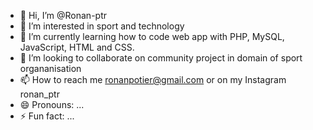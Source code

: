- 👋 Hi, I’m @Ronan-ptr
- 👀 I’m interested in sport and technology
- 🌱 I’m currently learning how to code web app with PHP, MySQL, JavaScript, HTML and CSS.
- 💞️ I’m looking to collaborate on community project in domain of sport organanisation
- 📫 How to reach me ronanpotier@gmail.com or on my Instagram ronan_ptr
- 😄 Pronouns: ...
- ⚡ Fun fact: ...

<!---
Ronan-ptr/Ronan-ptr is a ✨ special ✨ repository because its `README.md` (this file) appears on your GitHub profile.
You can click the Preview link to take a look at your changes.
--->
